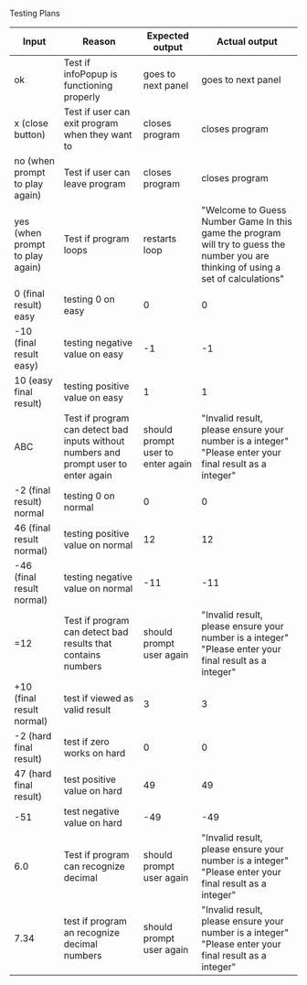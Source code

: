 

Testing Plans

| Input                           | Reason                                                                               | Expected output                   | Actual output                                                                                                                        |
| ------------------------------- | ------------------------------------------------------------------------------------ | --------------------------------- | ------------------------------------------------------------------------------------------------------------------------------------ |
| ok                              | Test if infoPopup is functioning properly                                            | goes to next panel                | goes to next panel                                                                                                                   |
| x (close button)                | Test if user can exit program when they want to                                      | closes program                    | closes program                                                                                                                       |
| no (when prompt to play again)  | Test if user can leave program                                                       | closes program                    | closes program                                                                                                                       |
| yes (when prompt to play again) | Test if program loops                                                                | restarts loop                     | "Welcome to Guess Number Game In this game the program will try to guess the number you are thinking of using a set of calculations" |
| 0 (final result) easy           | testing 0 on easy                                                                    | 0                                 | 0                                                                                                                                    |
| -10 (final result easy)         | testing negative value on easy                                                       | -1                                | -1                                                                                                                                   |
| 10 (easy final result)          | testing positive value on easy                                                       | 1                                 | 1                                                                                                                                    |
| ABC                             | Test if program can detect bad inputs without numbers and prompt user to enter again | should prompt user to enter again | "Invalid result, please ensure your number is a integer" <br>"Please enter your final result as a integer"                           |
| -2 (final result) normal        | testing 0 on normal                                                                  | 0                                 | 0                                                                                                                                    |
| 46 (final result normal)        | testing positive value on normal                                                     | 12                                | 12                                                                                                                                   |
| -46 (final result normal)       | testing negative value on normal                                                     | -11                               | -11                                                                                                                                  |
| =12                             | Test if program can detect bad results that contains numbers                         | should prompt user again          | "Invalid result, please ensure your number is a integer" <br>"Please enter your final result as a integer"                           |
| +10 (final result normal)       | test if viewed as valid result                                                       | 3                                 | 3                                                                                                                                    |
| -2 (hard final result)          | test if zero works on hard                                                           | 0                                 | 0                                                                                                                                    |
| 47 (hard final result)          | test positive value on hard                                                          | 49                                | 49                                                                                                                                   |
| -51                             | test negative value on hard                                                          | -49                               | -49                                                                                                                                  |
| 6.0                             | Test if program can recognize decimal                                                | should prompt user again          | "Invalid result, please ensure your number is a integer" <br>"Please enter your final result as a integer"                           |
| 7.34                            | test if program an recognize decimal numbers                                         | should prompt user again          | "Invalid result, please ensure your number is a integer" <br>"Please enter your final result as a integer"                           |
